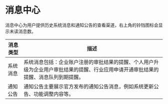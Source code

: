 # 消息中心

消息中心为用户提供历史系统消息和通知公告的查看渠道，右上角的铃铛图标会显示未读消息数。

| 消息类型 | 描述                                                         |
| -------- | ------------------------------------------------------------ |
| 系统消息 | 系统消息包括：企业账户注册的审批结果的提醒、个人用户升级为企业用户审批结果的提醒、行业应用申请开通审批结果的提醒、消息队列到期提醒。 |
| 通知公告 | 通知公告主要展示官方发布的通知公告消息，例如系统更新公告、功能调整内容等。 |